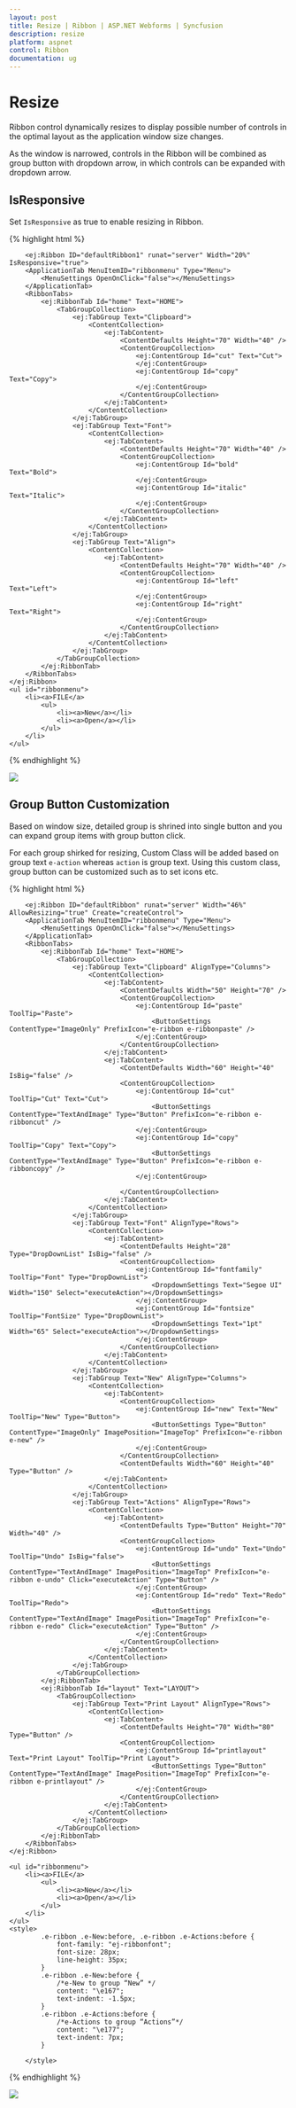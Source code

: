 ```yaml
---
layout: post
title: Resize | Ribbon | ASP.NET Webforms | Syncfusion
description: resize 
platform: aspnet
control: Ribbon
documentation: ug
---
```


# Resize 

Ribbon control dynamically resizes to display possible number of controls in the optimal layout as the application window size changes.

As the window is narrowed, controls in the Ribbon will be combined as group button with dropdown arrow, in which controls can be expanded with dropdown arrow.

## IsResponsive 

Set `IsResponsive` as true to enable resizing in Ribbon.

{% highlight html %}

        <ej:Ribbon ID="defaultRibbon1" runat="server" Width="20%"  IsResponsive="true">
        <ApplicationTab MenuItemID="ribbonmenu" Type="Menu">
            <MenuSettings OpenOnClick="false"></MenuSettings>
        </ApplicationTab>
        <RibbonTabs>
            <ej:RibbonTab Id="home" Text="HOME">
                <TabGroupCollection>
                    <ej:TabGroup Text="Clipboard">
                        <ContentCollection>
                            <ej:TabContent>
                                <ContentDefaults Height="70" Width="40" />
                                <ContentGroupCollection>
                                    <ej:ContentGroup Id="cut" Text="Cut">
                                    </ej:ContentGroup>
                                    <ej:ContentGroup Id="copy" Text="Copy">
                                    </ej:ContentGroup>
                                </ContentGroupCollection>
                            </ej:TabContent>
                        </ContentCollection>
                    </ej:TabGroup>
                    <ej:TabGroup Text="Font">
                        <ContentCollection>
                            <ej:TabContent>
                                <ContentDefaults Height="70" Width="40" />
                                <ContentGroupCollection>
                                    <ej:ContentGroup Id="bold" Text="Bold">
                                    </ej:ContentGroup>
                                    <ej:ContentGroup Id="italic" Text="Italic">
                                    </ej:ContentGroup>
                                </ContentGroupCollection>
                            </ej:TabContent>
                        </ContentCollection>
                    </ej:TabGroup>
                    <ej:TabGroup Text="Align">
                        <ContentCollection>
                            <ej:TabContent>
                                <ContentDefaults Height="70" Width="40" />
                                <ContentGroupCollection>
                                    <ej:ContentGroup Id="left" Text="Left">
                                    </ej:ContentGroup>
                                    <ej:ContentGroup Id="right" Text="Right">
                                    </ej:ContentGroup>
                                </ContentGroupCollection>
                            </ej:TabContent>
                        </ContentCollection>
                    </ej:TabGroup>
                </TabGroupCollection>
            </ej:RibbonTab>
        </RibbonTabs>
    </ej:Ribbon>
    <ul id="ribbonmenu">
        <li><a>FILE</a>
            <ul>
                <li><a>New</a></li>
                <li><a>Open</a></li>
            </ul>
        </li>
    </ul>

{% endhighlight %}

![](Resize_images/Resize_img1.png)

## Group Button Customization 

Based on window size, detailed group is shrined into single button and you can expand group items with group button click.

For each group shirked for resizing, Custom Class will be added based on group text `e-action` whereas `action` is group text. Using this custom class, group button can be customized such as to set icons etc.

{% highlight html %}

        <ej:Ribbon ID="defaultRibbon" runat="server" Width="46%" AllowResizing="true" Create="createControl">
        <ApplicationTab MenuItemID="ribbonmenu" Type="Menu">
            <MenuSettings OpenOnClick="false"></MenuSettings>
        </ApplicationTab>
        <RibbonTabs>
            <ej:RibbonTab Id="home" Text="HOME">
                <TabGroupCollection>
                    <ej:TabGroup Text="Clipboard" AlignType="Columns">
                        <ContentCollection>
                            <ej:TabContent>
                                <ContentDefaults Width="50" Height="70" />
                                <ContentGroupCollection>
                                    <ej:ContentGroup Id="paste" ToolTip="Paste">
                                        <ButtonSettings ContentType="ImageOnly" PrefixIcon="e-ribbon e-ribbonpaste" />
                                    </ej:ContentGroup>
                                </ContentGroupCollection>
                            </ej:TabContent>
                            <ej:TabContent>
                                <ContentDefaults Width="60" Height="40" IsBig="false" />
                                <ContentGroupCollection>
                                    <ej:ContentGroup Id="cut" ToolTip="Cut" Text="Cut">
                                        <ButtonSettings ContentType="TextAndImage" Type="Button" PrefixIcon="e-ribbon e-ribboncut" />
                                    </ej:ContentGroup>
                                    <ej:ContentGroup Id="copy" ToolTip="Copy" Text="Copy">
                                        <ButtonSettings ContentType="TextAndImage" Type="Button" PrefixIcon="e-ribbon e-ribboncopy" />
                                    </ej:ContentGroup>
    
                                </ContentGroupCollection>
                            </ej:TabContent>
                        </ContentCollection>
                    </ej:TabGroup>
                    <ej:TabGroup Text="Font" AlignType="Rows">
                        <ContentCollection>
                            <ej:TabContent>
                                <ContentDefaults Height="28" Type="DropDownList" IsBig="false" />
                                <ContentGroupCollection>
                                    <ej:ContentGroup Id="fontfamily" ToolTip="Font" Type="DropDownList">
                                        <DropdownSettings Text="Segoe UI" Width="150" Select="executeAction"></DropdownSettings>
                                    </ej:ContentGroup>
                                    <ej:ContentGroup Id="fontsize" ToolTip="FontSize" Type="DropDownList">
                                        <DropdownSettings Text="1pt" Width="65" Select="executeAction"></DropdownSettings>
                                    </ej:ContentGroup>
                                </ContentGroupCollection>
                            </ej:TabContent>
                        </ContentCollection>
                    </ej:TabGroup>
                    <ej:TabGroup Text="New" AlignType="Columns">
                        <ContentCollection>
                            <ej:TabContent>
                                <ContentGroupCollection>
                                    <ej:ContentGroup Id="new" Text="New" ToolTip="New" Type="Button">
                                        <ButtonSettings Type="Button" ContentType="ImageOnly" ImagePosition="ImageTop" PrefixIcon="e-ribbon e-new" />
                                    </ej:ContentGroup>
                                </ContentGroupCollection>
                                <ContentDefaults Width="60" Height="40" Type="Button" />
                            </ej:TabContent>
                        </ContentCollection>
                    </ej:TabGroup>
                    <ej:TabGroup Text="Actions" AlignType="Rows">
                        <ContentCollection>
                            <ej:TabContent>
                                <ContentDefaults Type="Button" Height="70" Width="40" />
                                <ContentGroupCollection>
                                    <ej:ContentGroup Id="undo" Text="Undo" ToolTip="Undo" IsBig="false">
                                        <ButtonSettings ContentType="TextAndImage" ImagePosition="ImageTop" PrefixIcon="e-ribbon e-undo" Click="executeAction" Type="Button" />
                                    </ej:ContentGroup>
                                    <ej:ContentGroup Id="redo" Text="Redo" ToolTip="Redo">
                                        <ButtonSettings ContentType="TextAndImage" ImagePosition="ImageTop" PrefixIcon="e-ribbon e-redo" Click="executeAction" Type="Button" />
                                    </ej:ContentGroup>
                                </ContentGroupCollection>
                            </ej:TabContent>
                        </ContentCollection>
                    </ej:TabGroup>
                </TabGroupCollection>
            </ej:RibbonTab>
            <ej:RibbonTab Id="layout" Text="LAYOUT">
                <TabGroupCollection>
                    <ej:TabGroup Text="Print Layout" AlignType="Rows">
                        <ContentCollection>
                            <ej:TabContent>
                                <ContentDefaults Height="70" Width="80" Type="Button" />
                                <ContentGroupCollection>
                                    <ej:ContentGroup Id="printlayout" Text="Print Layout" ToolTip="Print Layout">
                                        <ButtonSettings Type="Button" ContentType="TextAndImage" ImagePosition="ImageTop" PrefixIcon="e-ribbon e-printlayout" />
                                    </ej:ContentGroup>
                                </ContentGroupCollection>
                            </ej:TabContent>
                        </ContentCollection>
                    </ej:TabGroup>
                </TabGroupCollection>
            </ej:RibbonTab>
        </RibbonTabs>
    </ej:Ribbon>
    
    <ul id="ribbonmenu">
        <li><a>FILE</a>
            <ul>
                <li><a>New</a></li>
                <li><a>Open</a></li>
            </ul>
        </li>
    </ul>
    <style>
            .e-ribbon .e-New:before, .e-ribbon .e-Actions:before {
                font-family: "ej-ribbonfont";
                font-size: 28px;
                line-height: 35px;
            }
            .e-ribbon .e-New:before {
                /*e-New to group “New” */
                content: "\e167";            
                text-indent: -1.5px;
            }
            .e-ribbon .e-Actions:before {
                /*e-Actions to group “Actions”*/
                content: "\e177";
                text-indent: 7px;
            }
    
        </style>

{% endhighlight %}

![](Resize_images/Resize_img2.png)

